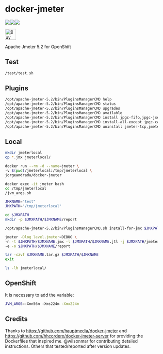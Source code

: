 # docker-jmeter
[![](https://images.microbadger.com/badges/image/jorgeandrada/docker-jmeter.svg)](https://microbadger.com/images/jorgeandrada/docker-jmeter "Get your own image badge on microbadger.com")[![](https://images.microbadger.com/badges/version/jorgeandrada/docker-jmeter.svg)](https://microbadger.com/images/jorgeandrada/docker-jmeter "Get your own version badge on microbadger.com")[![](https://images.microbadger.com/badges/commit/jorgeandrada/docker-jmeter.svg)](https://microbadger.com/images/jorgeandrada/docker-jmeter "Get your own commit badge on microbadger.com")

<a href='https://ko-fi.com/A417UXC' target='_blank'><img height='36' style='border:0px;height:36px;' src='https://az743702.vo.msecnd.net/cdn/kofi2.png?v=0' border='0' alt='Buy Me a Coffee at ko-fi.com' /></a>

Apache Jmeter 5.2 for OpenShift

## Test

```bash
/test/test.sh
```

## Plugins

```bash
/opt/apache-jmeter-5.2/bin/PluginsManagerCMD help
/opt/apache-jmeter-5.2/bin/PluginsManagerCMD status
/opt/apache-jmeter-5.2/bin/PluginsManagerCMD upgrades
/opt/apache-jmeter-5.2/bin/PluginsManagerCMD available
/opt/apache-jmeter-5.2/bin/PluginsManagerCMD install jpgc-fifo,jpgc-json=2.2
/opt/apache-jmeter-5.2/bin/PluginsManagerCMD install-all-except jpgc-casutg,jpgc-autostop
/opt/apache-jmeter-5.2/bin/PluginsManagerCMD uninstall jmeter-tcp,jmeter-ftp,jmeter-jdbc
```

## Local

```bash
mkdir jmeterlocal
cp *.jmx jmeterlocal/

docker run --rm -d --name=jmeter \
-v $(pwd)/jmeterlocal:/tmp/jmeterlocal \
jorgeandrada/docker-jmeter

docker exec -it jmeter bash
cd /tmp/jmeterlocal
/jvm_args.sh

JMXNAME="test"
JMXPATH="/tmp/jmeterlocal"

cd $JMXPATH
mkdir -p $JMXPATH/$JMXNAME/report

/opt/apache-jmeter-5.2/bin/PluginsManagerCMD.sh install-for-jmx $JMXPATH/$JMXNAME.jmx

jmeter -Dlog_level.jmeter=DEBUG \
-n -t $JMXPATH/$JMXNAME.jmx -l $JMXPATH/$JMXNAME.jtl -j $JMXPATH/jmeter.log \
-e -o $JMXPATH/$JMXNAME/report

tar -czvf $JMXNAME.tar.gz $JMXPATH/$JMXNAME
exit

ls -lh jmeterlocal/
```

## OpenShift

It is necessary to add the variable:

```bash
JVM_ARGS=-Xmn56m -Xms224m -Xmx224m
```

## Credits

Thanks to https://github.com/hauptmedia/docker-jmeter
and https://github.com/hhcordero/docker-jmeter-server for providing
the Dockerfiles that inspired me.   @wilsonmar for contributing detailed instructions. Others
that tested/reported after version updates.